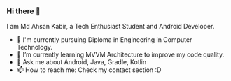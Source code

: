 ### Hi there 👋

I am Md Ahsan Kabir, a Tech Enthusiast Student and Android Developer.

- 🔭 I'm currently pursuing Diploma in Engineering in Computer Technology.
- 🌱 I’m currently learning MVVM Architecture to improve my code quality.
- 💬 Ask me about Android, Java, Gradle, Kotlin
- 📫 How to reach me: Check my contact section :D

